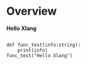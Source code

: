 # Overview


**Hello Xlang**

```xlang

def func_test(info:string):
	print(info)
func_test("Hello Xlang")
```
